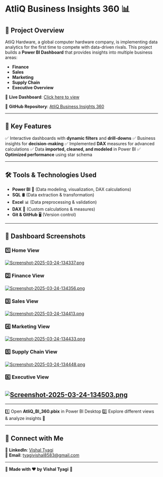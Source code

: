# AtliQ Business Insights 360 📊

## 🌟 Project Overview
AtliQ Hardware, a global computer hardware company, is implementing data analytics for the first time to compete with data-driven rivals. This project builds a **Power BI Dashboard** that provides insights into multiple business areas:

- **Finance**
- **Sales**
- **Marketing**
- **Supply Chain**
- **Executive Overview**

🚀 **Live Dashboard**: [Click here to view](https://app.powerbi.com/view?r=eyJrIjoiYTdkNGE1NWEtOTRiMy00OWRjLWIwNmMtOTc0ZTMwM2Y5OTYxIiwidCI6ImM2ZTU0OWIzLTVmNDUtNDAzMi1hYWU5LWQ0MjQ0ZGM1YjJjNCJ9)

🔗 **GitHub Repository**: [AtliQ Business Insights 360](https://github.com/VishalTyagi85/Atli-Q-Business-Insights-360)

---
## 📌 Key Features
✅ Interactive dashboards with **dynamic filters** and **drill-downs**
✅ Business insights for **decision-making**
✅ Implemented **DAX** measures for advanced calculations
✅ Data **imported, cleaned, and modeled** in Power BI
✅ **Optimized performance** using star schema

---
## 🛠 Tools & Technologies Used
- **Power BI** 🚀 (Data modeling, visualization, DAX calculations)
- **SQL** 🛢 (Data extraction & transformation)
- **Excel** 📊 (Data preprocessing & validation)
- **DAX** 🧮 (Custom calculations & measures)
- **Git & GitHub** 🖥 (Version control)

---
## 📸 Dashboard Screenshots
### 1️⃣ Home View
[![Screenshot-2025-03-24-134337.png](https://i.postimg.cc/t4Nzhfr6/Screenshot-2025-03-24-134337.png)](https://postimg.cc/FY1cvPXF)

### 2️⃣ Finance View
[![Screenshot-2025-03-24-134356.png](https://i.postimg.cc/G3XzfZrx/Screenshot-2025-03-24-134356.png)](https://postimg.cc/MXjyM3nn)

### 3️⃣ Sales View
[![Screenshot-2025-03-24-134413.png](https://i.postimg.cc/KvVfGB1K/Screenshot-2025-03-24-134413.png)](https://postimg.cc/KRPBQKrF)

### 4️⃣ Marketing View
[![Screenshot-2025-03-24-134433.png](https://i.postimg.cc/g2ZDnjhg/Screenshot-2025-03-24-134433.png)](https://postimg.cc/VJzMhYDt)

### 5️⃣ Supply Chain View
[![Screenshot-2025-03-24-134448.png](https://i.postimg.cc/rmQGvr6w/Screenshot-2025-03-24-134448.png)](https://postimg.cc/k6RtSDX0)

### 6️⃣ Executive View
[![Screenshot-2025-03-24-134503.png](https://i.postimg.cc/026GBjV9/Screenshot-2025-03-24-134503.png)](https://postimg.cc/ZCSy9bkQ)
---

---
1️⃣ Open **AtliQ_BI_360.pbix** in Power BI Desktop
2️⃣ Explore different views & analyze insights 🚀

---
## 🤝 Connect with Me
🔗 **LinkedIn**: [Vishal Tyagi](https://www.linkedin.com/in/vishal-tyagi00)  
📧 **Email**: tyagivishal8583@gmail.com

---
🚀 **Made with ❤️ by Vishal Tyagi** 🚀
